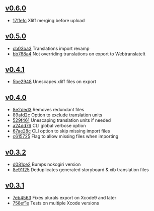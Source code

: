 ## [v0.6.0](https://github.com/viktorasl/xlocalize/releases/tag/0.6.0)

* [17ffefc](https://github.com/viktorasl/xlocalize/commit/17ffefcc94272385091cef087e7df18a407897a8) Xliff merging before upload

## [v0.5.0](https://github.com/viktorasl/xlocalize/releases/tag/0.5.0)

* [cb03ba3](https://github.com/viktorasl/xlocalize/commit/cb03ba3a91c3b4218fd880b50c7b9f2fff113573) Translations import revamp
* [bb768a4](https://github.com/viktorasl/xlocalize/commit/bb768a45111519d6797bc38c1a31aed87499d6c9) Not overriding translations on export to WebtranslateIt

## [v0.4.1](https://github.com/viktorasl/xlocalize/releases/tag/0.4.1)

* [5be2948](https://github.com/viktorasl/xlocalize/commit/5be2948bbe5a4c1867a9780f122778f2dcd3b1a4) Unescapes xliff files on export

## [v0.4.0](https://github.com/viktorasl/xlocalize/releases/tag/0.4.0)

* [8e2ded3](https://github.com/viktorasl/xlocalize/commit/8e2ded3e9448edca3ed18d88be4c2c0a37122891) Removes redundant files
* [89afd2c](https://github.com/viktorasl/xlocalize/commit/89afd2c90903b78103199f9702ace16427889572) Option to exclude translation units
* [529f461](https://github.com/viktorasl/xlocalize/commit/529f4616b542cd29daa6374d74730a878789329d) Unescaping translation units if needed
* [a24dd76](https://github.com/viktorasl/xlocalize/commit/a24dd768a734a604ebc2125753453cb99d2e06b7) CLI global verbose option
* [67ae28c](https://github.com/viktorasl/xlocalize/commit/67ae28c320679391d044eb14e8df9ab7c7527ad8) CLI option to skip missing import files
* [c615725](https://github.com/viktorasl/xlocalize/commit/c615725d7b2c16e0c38df86408224fd7ddc9ee4d) Flag to allow missing files when importing

## [v0.3.2](https://github.com/viktorasl/xlocalize/releases/tag/0.3.2)

* [d081ce2](https://github.com/viktorasl/xlocalize/commit/d081ce2640d7e8997d6d98a7659f31d571103f36) Bumps nokogiri version
* [8e91f25](https://github.com/viktorasl/xlocalize/commit/8e91f256dd17c9566848abe3a5e1d06ca283f4f7) Deduplicates generated storyboard & xib translation files

## [v0.3.1](https://github.com/viktorasl/xlocalize/releases/tag/0.3.1)

* [7eb4563](https://github.com/viktorasl/xlocalize/commit/7eb4563456932b72fab0b3579a9d9ed1d5b97f0c) Fixes plurals export on Xcode9 and later
* [758ef1e](https://github.com/viktorasl/xlocalize/commit/758ef1eae39ec5cc15d58b39eda93cc423f1dfa8) Tests on multiple Xcode versions
